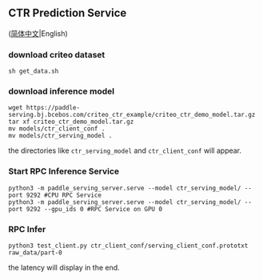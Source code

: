 ## CTR Prediction Service

([简体中文](./README_CN.md)|English)

### download criteo dataset
```
sh get_data.sh
```

### download inference model
```
wget https://paddle-serving.bj.bcebos.com/criteo_ctr_example/criteo_ctr_demo_model.tar.gz
tar xf criteo_ctr_demo_model.tar.gz
mv models/ctr_client_conf .
mv models/ctr_serving_model .
```
the directories like `ctr_serving_model` and `ctr_client_conf` will appear.

### Start RPC Inference Service

```
python3 -m paddle_serving_server.serve --model ctr_serving_model/ --port 9292 #CPU RPC Service
python3 -m paddle_serving_server.serve --model ctr_serving_model/ --port 9292 --gpu_ids 0 #RPC Service on GPU 0
```

### RPC Infer

```
python3 test_client.py ctr_client_conf/serving_client_conf.prototxt raw_data/part-0
```
the latency will display in the end.
